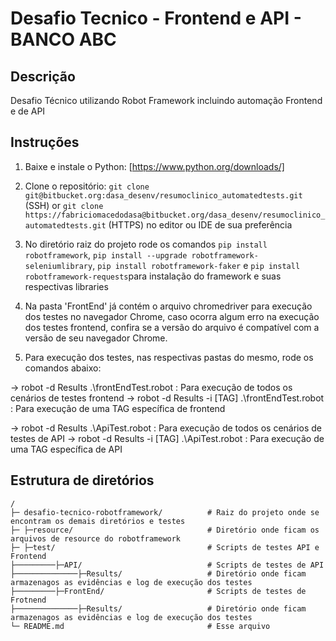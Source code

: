 # Desafio Tecnico - Frontend e API - BANCO ABC

## Descrição
Desafio Técnico utilizando Robot Framework incluindo automação Frontend e de API

## Instruções
1. Baixe e instale o Python: [https://www.python.org/downloads/]

2. Clone o repositório: `git clone git@bitbucket.org:dasa_desenv/resumoclinico_automatedtests.git` (SSH) or `git clone https://fabriciomacedodasa@bitbucket.org/dasa_desenv/resumoclinico_automatedtests.git` (HTTPS) no editor ou IDE de sua preferência

3. No diretório raiz do projeto rode os comandos `pip install robotframework`, `pip install --upgrade robotframework-seleniumlibrary`, `pip install robotframework-faker` e `pip install robotframework-requests`para instalação do framework e suas respectivas libraries

4. Na pasta 'FrontEnd' já contém o arquivo chromedriver para execução dos testes no navegador Chrome, caso ocorra algum erro na execução dos testes frontend, confira se a versão do arquivo é compatível com a versão de seu navegador Chrome.

5. Para execução dos testes, nas respectivas pastas do mesmo, rode os comandos abaixo:

-> robot -d Results .\frontEndTest.robot   : Para execução de todos os cenários de testes frontend
-> robot -d Results -i [TAG] .\frontEndTest.robot  : Para execução de uma TAG específica de frontend

-> robot -d Results .\ApiTest.robot        : Para execução de todos os cenários de testes de API
-> robot -d Results -i [TAG] .\ApiTest.robot  : Para execução de uma TAG específica de API

## Estrutura de diretórios
```
/
├─ desafio-tecnico-robotframework/          # Raiz do projeto onde se encontram os demais diretórios e testes
├─ ├─resource/                              # Diretório onde ficam os arquivos de resource do robotframework
├─ ├─test/                                  # Scripts de testes API e Frontend
├─────────├─API/                            # Scripts de testes de API
├──────────────├─Results/                   # Diretório onde ficam armazenagos as evidências e log de execução dos testes
├─────────├─FrontEnd/                       # Scripts de testes de Frotnend
├──────────────├─Results/                   # Diretório onde ficam armazenagos as evidências e log de execução dos testes
└─ README.md                                # Esse arquivo
```